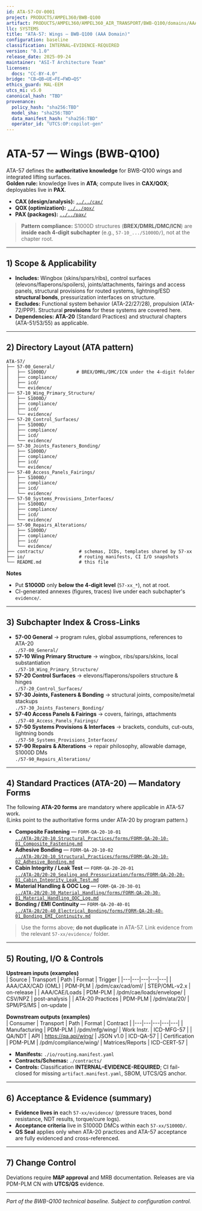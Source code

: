 ```yaml
---
id: ATA-57-OV-0001
project: PRODUCTS/AMPEL360/BWB-Q100
artifact: PRODUCTS/AMPEL360/AMPEL360_AIR_TRANSPORT/BWB-Q100/domains/AAA/ata/ATA-57/README.md
llc: SYSTEMS
title: "ATA-57: Wings — BWB-Q100 (AAA Domain)"
configuration: baseline
classification: INTERNAL–EVIDENCE-REQUIRED
version: "0.1.0"
release_date: 2025-09-24
maintainer: "ASI-T Architecture Team"
licenses:
  docs: "CC-BY-4.0"
bridge: "CB→QB→UE→FE→FWD→QS"
ethics_guard: MAL-EEM
utcs_mi: v5.0
canonical_hash: "TBD"
provenance:
  policy_hash: "sha256:TBD"
  model_sha: "sha256:TBD"
  data_manifest_hash: "sha256:TBD"
  operator_id: "UTCS:OP:copilot-gen"
---
```


# ATA-57 — Wings (BWB-Q100)

ATA-57 defines the **authoritative knowledge** for BWB-Q100 wings and integrated lifting surfaces.  
**Golden rule:** knowledge lives in **ATA**; compute lives in **CAX/QOX**; deployables live in **PAX**.

- **CAX (design/analysis):** [`../../cax/`](../../cax/)
- **QOX (optimization):** [`../../qox/`](../../qox/)
- **PAX (packages):** [`../../pax/`](../../pax/)

> **Pattern compliance:** S1000D structures (**BREX/DMRL/DMC/ICN**) are **inside each 4-digit subchapter** (e.g., `57-10_.../S1000D/`), not at the chapter root.

---

## 1) Scope & Applicability

- **Includes:** Wingbox (skins/spars/ribs), control surfaces (elevons/flaperons/spoilers), joints/attachments, fairings and access panels, structural provisions for routed systems, lightning/ESD **structural bonds**, pressurization interfaces on structure.
- **Excludes:** Functional system behavior (ATA-22/27/28), propulsion (ATA-72/PPP). Structural **provisions** for these systems are covered here.
- **Dependencies:** **ATA-20** (Standard Practices) and structural chapters (ATA-51/53/55) as applicable.

---

## 2) Directory Layout (ATA pattern)

```
ATA-57/
├── 57-00_General/
│   ├── S1000D/           # BREX/DMRL/DMC/ICN under the 4-digit folder
│   ├── compliance/
│   ├── icd/
│   └── evidence/
├── 57-10_Wing_Primary_Structure/
│   ├── S1000D/
│   ├── compliance/
│   ├── icd/
│   └── evidence/
├── 57-20_Control_Surfaces/
│   ├── S1000D/
│   ├── compliance/
│   ├── icd/
│   └── evidence/
├── 57-30_Joints_Fasteners_Bonding/
│   ├── S1000D/
│   ├── compliance/
│   ├── icd/
│   └── evidence/
├── 57-40_Access_Panels_Fairings/
│   ├── S1000D/
│   ├── compliance/
│   ├── icd/
│   └── evidence/
├── 57-50_Systems_Provisions_Interfaces/
│   ├── S1000D/
│   ├── compliance/
│   ├── icd/
│   └── evidence/
├── 57-90_Repairs_Alterations/
│   ├── S1000D/
│   ├── compliance/
│   ├── icd/
│   └── evidence/
├── contracts/             # schemas, ICDs, templates shared by 57-xx
├── io/                    # routing manifests, CI I/O snapshots
└── README.md              # this file
```

**Notes**
- Put **S1000D** only **below the 4-digit level** (`57-xx_*`), not at root.
- CI-generated annexes (figures, traces) live under each subchapter's `evidence/`.

---

## 3) Subchapter Index & Cross-Links

- **57-00 General** → program rules, global assumptions, references to ATA-20  
  `./57-00_General/`
- **57-10 Wing Primary Structure** → wingbox, ribs/spars/skins, local substantiation  
  `./57-10_Wing_Primary_Structure/`
- **57-20 Control Surfaces** → elevons/flaperons/spoilers structure & hinges  
  `./57-20_Control_Surfaces/`
- **57-30 Joints, Fasteners & Bonding** → structural joints, composite/metal stackups  
  `./57-30_Joints_Fasteners_Bonding/`
- **57-40 Access Panels & Fairings** → covers, fairings, attachments  
  `./57-40_Access_Panels_Fairings/`
- **57-50 Systems Provisions & Interfaces** → brackets, conduits, cut-outs, lightning bonds  
  `./57-50_Systems_Provisions_Interfaces/`
- **57-90 Repairs & Alterations** → repair philosophy, allowable damage, S1000D DMs  
  `./57-90_Repairs_Alterations/`

---

## 4) Standard Practices (ATA-20) — Mandatory Forms

The following **ATA-20 forms** are mandatory where applicable in ATA-57 work.  
(Links point to the authoritative forms under ATA-20 by program pattern.)

- **Composite Fastening** — `FORM-QA-20-10-01`  
  [`../ATA-20/20-10_Structural_Practices/forms/FORM-QA-20-10-01_Composite_Fastening.md`](../ATA-20/20-10_Structural_Practices/forms/FORM-QA-20-10-01_Composite_Fastening.md)
- **Adhesive Bonding** — `FORM-QA-20-10-02`  
  [`../ATA-20/20-10_Structural_Practices/forms/FORM-QA-20-10-02_Adhesive_Bonding.md`](../ATA-20/20-10_Structural_Practices/forms/FORM-QA-20-10-02_Adhesive_Bonding.md)
- **Cabin Integrity / Leak Test** — `FORM-QA-20-20-01`  
  [`../ATA-20/20-20_Sealing_and_Pressurization/forms/FORM-QA-20-20-01_Cabin_Integrity_Leak_Test.md`](../ATA-20/20-20_Sealing_and_Pressurization/forms/FORM-QA-20-20-01_Cabin_Integrity_Leak_Test.md)
- **Material Handling & OOC Log** — `FORM-QA-20-30-01`  
  [`../ATA-20/20-30_Material_Handling/forms/FORM-QA-20-30-01_Material_Handling_OOC_Log.md`](../ATA-20/20-30_Material_Handling/forms/FORM-QA-20-30-01_Material_Handling_OOC_Log.md)
- **Bonding / EMI Continuity** — `FORM-QA-20-40-01`  
  [`../ATA-20/20-40_Electrical_Bonding/forms/FORM-QA-20-40-01_Bonding_EMI_Continuity.md`](../ATA-20/20-40_Electrical_Bonding/forms/FORM-QA-20-40-01_Bonding_EMI_Continuity.md)

> Use the forms above; **do not duplicate** in ATA-57. Link evidence from the relevant `57-xx/evidence/` folder.

---

## 5) Routing, I/O & Controls

**Upstream inputs (examples)**  
| Source | Transport | Path | Format | Trigger |
|---|---|---|---|---|
| AAA/CAX/CAD (OML) | PDM-PLM | /pdm/cax/cad/oml/ | STEP/OML-v2.x | on-release |
| AAA/CAE/Loads | PDM-PLM | /pdm/cae/loads/envelope/ | CSV/NPZ | post-analysis |
| ATA-20 Practices | PDM-PLM | /pdm/ata/20/ | SPM/PS/MS | on-update |

**Downstream outputs (examples)**  
| Consumer | Transport | Path | Format | Contract |
|---|---|---|---|---|
| Manufacturing | PDM-PLM | /pdm/mfg/wing/ | Work Instr. | ICD-MFG-57 |
| QA/NDT | API | https://qa.api/wing/ | JSON v1.0 | ICD-QA-57 |
| Certification | PDM-PLM | /pdm/compliance/wing/ | Matrices/Reports | ICD-CERT-57 |

- **Manifests:** `./io/routing.manifest.yaml`  
- **Contracts/Schemas:** `./contracts/`  
- **Controls:** Classification **INTERNAL–EVIDENCE-REQUIRED**; CI fail-closed for missing `artifact.manifest.yaml`, SBOM, UTCS/QS anchor.

---

## 6) Acceptance & Evidence (summary)

- **Evidence lives in** each `57-xx/evidence/` (pressure traces, bond resistance, NDT results, torque/cure logs).  
- **Acceptance criteria** live in S1000D DMCs within each `57-xx/S1000D/`.  
- **QS Seal** applies only when ATA-20 practices and ATA-57 acceptance are fully evidenced and cross-referenced.

---

## 7) Change Control

Deviations require **M&P approval** and MRB documentation. Releases are via PDM-PLM CN with **UTCS/QS** evidence.

---
*Part of the BWB-Q100 technical baseline. Subject to configuration control.*
